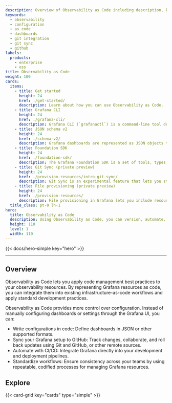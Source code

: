 ```yaml
---
description: Overview of Observability as Code including description, key features, and explanation of benefits.
keywords:
  - observability
  - configuration
  - as code
  - dashboards
  - git integration
  - git sync
  - github
labels:
  products:
    - enterprise
    - oss
title: Observability as Code
weight: 100
cards:
  items:
    - title: Get started
      height: 24
      href: ./get-started/
      description: Learn about how you can use Observability as Code.
    - title: Grafana CLI
      height: 24
      href: ./grafana-cli/
      description: Grafana CLI (`grafanactl`) is a command-line tool designed to simplify interaction with Grafana instances. You can authenticate, manage multiple environments, and perform administrative tasks through Grafana’s REST API, all from the terminal.
    - title: JSON schema v2
      height: 24
      href: ./schema-v2/
      description: Grafana dashboards are represented as JSON objects that store metadata, panels, variables, and settings. Observability as Code works with all versions of the JSON model, and it's fully compatible with version 2.
    - title: Foundation SDK
      height: 24
      href: ./foundation-sdk/
      description: The Grafana Foundation SDK is a set of tools, types, and libraries that let you define Grafana dashboards and resources using strongly typed code.
    - title: Git Sync (private preview)
      height: 24
      href: ./provision-resources/intro-git-sync/
      description: Git Sync is an experimental feature that lets you store your dashboard files in a GitHub repository and synchronize those changes with your Grafana instance.
    - title: File provisioning (private preview)
      height: 24
      href: ./provision-resources/
      description: File provisioning in Grafana lets you include resources, including folders and dashboard JSON files, that are stored in a local file system.
  title_class: pt-0 lh-1
hero:
  title: Observability as Code
  description: Using Observability as Code, you can version, automate, and scale Grafana configurations, including dashboards and observability workflows.
  height: 110
  level: 1
  width: 110
---
```


{{< docs/hero-simple key="hero" >}}

---

## Overview

Observability as Code lets you apply code management best practices to your observability resources.
By representing Grafana resources as code, you can integrate them into existing infrastructure-as-code workflows and apply standard development practices.

Observability as Code provides more control over configuration. Instead of manually configuring dashboards or settings through the Grafana UI, you can:

- Write configurations in code: Define dashboards in JSON or other supported formats.
- Sync your Grafana setup to GitHub: Track changes, collaborate, and roll back updates using Git and GitHub, or other remote sources.
- Automate with CI/CD: Integrate Grafana directly into your development and deployment pipelines.
- Standardize workflows: Ensure consistency across your teams by using repeatable, codified processes for managing Grafana resources.

## Explore

{{< card-grid key="cards" type="simple" >}}

<!-- Hiding this part of the doc because the rest of the docs aren't released yet

## Key features

At this time, Observability as Code lets you configure dashboards in static files rather than using the UI.
The number of resources covered by this approach will expand over time.

### App Platform: A unified foundation

The [App Platform](https://github.com/grafana/grafana-app-sdk) is the backbone of Observability as Code. It provides consistent APIs for managing Grafana resources like dashboards, data sources, and service-level objectives (SLOs). With the App Platform, you gain:

- A stable and predictable API for integrating Grafana into your systems.
- Support for cloud-native workflows, making it easier to build and scale observability solutions.
- The ability to manage Grafana resources programmatically.
- Backwards compatibility with earlier versions of Grafana APIs, so older applications still work.

### Git integration

Version control is at the heart of Observability as Code. By integrating Grafana with Git, you can:

- Store your dashboards in a Git repository.
- Automatically deploy changes through CI/CD pipelines.
- Track who made changes, when they were made, and why.

### Enhanced dashboard management

Dashboards are central to Grafana’s value, and Observability as Code introduces improvements to make them easier to work with:

- **Ready for Schema v2:** An experimental dashboard schema that simplifies dashboards definition, separating properties for better clarity and making configurations more intuitive.
- **New layout options:** Flexible layouts, including a new responsive grid layout that allow for more dynamic and responsive panel layouts.
- **Improved metadata management:** Add descriptions, tags, and other metadata to better organize and understand your dashboards.

### Tooling and integrations

Observability as Code comes with tools to make your workflows seamless:

- Examples and best practices for integrating Grafana with tools like Terraform, Kubernetes, and GitHub Actions.
- The Foundation SDK provides a set of libraries for getting started quickly configuring and manipulating Grafana resources.
- A command line tool for configuring your dashboards programmatically.
- Documentation, videos, and SDKs to help you get started quickly.
-->
